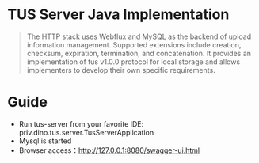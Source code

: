 # TUS Server Java Implementation
>The HTTP stack uses Webflux and MySQL as the backend of upload information management. Supported extensions include creation, checksum, expiration, termination, and concatenation. It provides an implementation of tus v1.0.0 protocol for local storage and allows implementers to develop their own specific requirements.

# Guide
* Run tus-server from your favorite IDE: priv.dino.tus.server.TusServerApplication
* Mysql is started
* Browser access：http://127.0.0.1:8080/swagger-ui.html <br>
